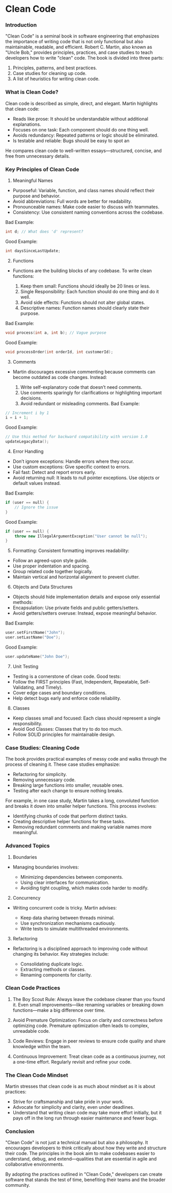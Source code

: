 # Clean Code
    
### Introduction
"Clean Code" is a seminal book in software engineering that emphasizes the importance of writing code that is not only functional but also maintainable, readable, and efficient. Robert C. Martin, also known as "Uncle Bob," provides principles, practices, and case studies to teach developers how to write "clean" code. The book is divided into three parts:

1. Principles, patterns, and best practices.
2. Case studies for cleaning up code.
3. A list of heuristics for writing clean code.

### What is Clean Code?
Clean code is described as simple, direct, and elegant. Martin highlights that clean code:

- Reads like prose: It should be understandable without additional explanations.
- Focuses on one task: Each component should do one thing well.
- Avoids redundancy: Repeated patterns or logic should be eliminated.
- Is testable and reliable: Bugs should be easy to spot an

He compares clean code to well-written essays—structured, concise, and free from unnecessary details.

### Key Principles of Clean Code
1. Meaningful Names
 - Purposeful: Variable, function, and class names should reflect their purpose and behavior.
 - Avoid abbreviations: Full words are better for readability.
 - Pronounceable names: Make code easier to discuss with teammates.
 - Consistency: Use consistent naming conventions across the codebase.

Bad Example:
```cpp
int d; // What does 'd' represent?
```
Good Example:
```cpp
int daysSinceLastUpdate;

```

2. Functions

- Functions are the building blocks of any codebase. To write clean functions:

  1. Keep them small: Functions should ideally be 20 lines or less.
  2. Single Responsibility: Each function should do one thing and do it well.
  3. Avoid side effects: Functions should not alter global states.
  4. Descriptive names: Function names should clearly state their purpose.

Bad Example:
```cpp
void process(int a, int b); // Vague purpose
```
Good Example:
```cpp
void processOrder(int orderId, int customerId);
```


3. Comments
   
- Martin discourages excessive commenting because comments can become outdated as code changes. Instead:

  1. Write self-explanatory code that doesn’t need comments.
  2. Use comments sparingly for clarifications or highlighting important decisions.
  3. Avoid redundant or misleading comments.
Bad Example:

```cpp
// Increment i by 1
i = i + 1;
```
Good Example:

```cpp
// Use this method for backward compatibility with version 1.0
updateLegacyData();
```

4. Error Handling

- Don’t ignore exceptions: Handle errors where they occur.
- Use custom exceptions: Give specific context to errors.
- Fail fast: Detect and report errors early.
- Avoid returning null: It leads to null pointer exceptions. Use objects or default values instead.

Bad Example:

```cpp
if (user == null) {
    // Ignore the issue
}
```
Good Example:

```cpp
if (user == null) {
    throw new IllegalArgumentException("User cannot be null");
}
```

5. Formatting:
Consistent formatting improves readability:

- Follow an agreed-upon style guide.
- Use proper indentation and spacing.
- Group related code together logically.
- Maintain vertical and horizontal alignment to prevent clutter.
  

6. Objects and Data Structures

- Objects should hide implementation details and expose only essential methods:
- Encapsulation: Use private fields and public getters/setters.
- Avoid getters/setters overuse: Instead, expose meaningful behavior.

Bad Example:
```cpp
user.setFirstName("John");
user.setLastName("Doe");
```
Good Example:
```cpp
user.updateName("John Doe");
```

7. Unit Testing
- Testing is a cornerstone of clean code. Good tests:
- Follow the FIRST principles (Fast, Independent, Repeatable, Self-Validating, and Timely).
- Cover edge cases and boundary conditions.
- Help detect bugs early and enforce code reliability.

8. Classes

- Keep classes small and focused: Each class should represent a single responsibility.
- Avoid God Classes: Classes that try to do too much.
- Follow SOLID principles for maintainable design.

### Case Studies: Cleaning Code
The book provides practical examples of messy code and walks through the process of cleaning it. These case studies emphasize:
- Refactoring for simplicity.
- Removing unnecessary code.
- Breaking large functions into smaller, reusable ones.
- Testing after each change to ensure nothing breaks.

For example, in one case study, Martin takes a long, convoluted function and breaks it down into smaller helper functions. This process involves:

- Identifying chunks of code that perform distinct tasks.
- Creating descriptive helper functions for these tasks.
- Removing redundant comments and making variable names more meaningful.


### Advanced Topics
1. Boundaries
- Managing boundaries involves:

  - Minimizing dependencies between components.
  - Using clear interfaces for communication.
  - Avoiding tight coupling, which makes code harder to modify.
2. Concurrency
- Writing concurrent code is tricky. Martin advises:

    - Keep data sharing between threads minimal.
    - Use synchronization mechanisms cautiously.
    - Write tests to simulate multithreaded environments.
3. Refactoring
- Refactoring is a disciplined approach to improving code without changing its behavior. Key strategies include:

    - Consolidating duplicate logic.
    - Extracting methods or classes.
    - Renaming components for clarity.

### Clean Code Practices

1. The Boy Scout Rule: 
Always leave the codebase cleaner than you found it. Even small improvements—like renaming variables or breaking down functions—make a big difference over time.

2. Avoid Premature Optimization:
Focus on clarity and correctness before optimizing code. Premature optimization often leads to complex, unreadable code.

3. Code Reviews:
Engage in peer reviews to ensure code quality and share knowledge within the team.

4. Continuous Improvement:
Treat clean code as a continuous journey, not a one-time effort. Regularly revisit and refine your code.


### The Clean Code Mindset
Martin stresses that clean code is as much about mindset as it is about practices:

- Strive for craftsmanship and take pride in your work.
- Advocate for simplicity and clarity, even under deadlines.
- Understand that writing clean code may take more effort initially, but it pays off in the long run through easier maintenance and fewer bugs.

### Conclusion
"Clean Code" is not just a technical manual but also a philosophy. It encourages developers to think critically about how they write and structure their code. The principles in the book aim to make codebases easier to understand, debug, and extend—qualities that are essential in agile and collaborative environments.

By adopting the practices outlined in "Clean Code," developers can create software that stands the test of time, benefiting their teams and the broader community.
